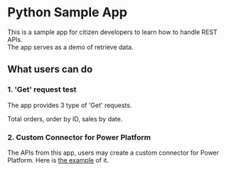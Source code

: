 # Python Sample App
This is a sample app for citizen developers to learn how to handle REST APIs.  
The app serves as a demo of retrieve data.

## What users can do
### 1. 'Get' request test
The app provides 3 type of 'Get' requests. 

Total orders, order by ID, sales by date.

### 2. Custom Connector for Power Platform
The APIs from this app, users may create a custom connector for Power Platform. 
Here is [the example](https://github.com/durume/Citizen-Developer-Study/tree/main/gppb2025) of it.
